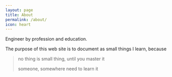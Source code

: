 ```yaml
---
layout: page
title: About
permalink: /about/
icon: heart
---
```


Engineer by profession and education.

The purpose of this web site is to document as small things I learn, because

> no thing is small thing, until you master it
>
> someone, somewhere need to learn it
